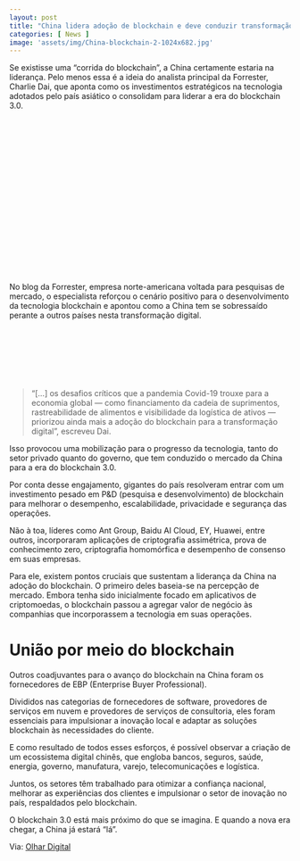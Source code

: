 ```yaml
---
layout: post
title: "China lidera adoção de blockchain e deve conduzir transformação digital"
categories: [ News ]
image: 'assets/img/China-blockchain-2-1024x682.jpg'
---
```


Se existisse uma “corrida do blockchain”, a China certamente estaria na liderança. Pelo menos essa é a ideia do analista principal da Forrester, Charlie Dai, que aponta como os investimentos estratégicos na tecnologia adotados pelo país asiático o consolidam para liderar a era do blockchain 3.0.

<!-- QUADRADO -->
<script async src="//pagead2.googlesyndication.com/pagead/js/adsbygoogle.js"></script>
<ins class="adsbygoogle"
style="display:inline-block;width:336px;height:280px"
data-ad-client="ca-pub-2838251107855362"
data-ad-slot="5351066970"></ins>
<script>
(adsbygoogle = window.adsbygoogle || []).push({});
</script>

No blog da Forrester, empresa norte-americana voltada para pesquisas de mercado, o especialista reforçou o cenário positivo para o desenvolvimento da tecnologia blockchain e apontou como a China tem se sobressaído perante a outros países nesta transformação digital.

<!-- MINI ANÚNCIO -->
<script async src="//pagead2.googlesyndication.com/pagead/js/adsbygoogle.js"></script>
<!-- Games Root -->
<ins class="adsbygoogle"
style="display:inline-block;width:730px;height:95px"
data-ad-client="ca-pub-2838251107855362"
data-ad-slot="5351066970"></ins>
<script>
(adsbygoogle = window.adsbygoogle || []).push({});
</script>

> “[…] os desafios críticos que a pandemia Covid-19 trouxe para a economia global — como financiamento da cadeia de suprimentos, rastreabilidade de alimentos e visibilidade da logística de ativos — priorizou ainda mais a adoção do blockchain para a transformação digital”, escreveu Dai.

Isso provocou uma mobilização para o progresso da tecnologia, tanto do setor privado quanto do governo, que tem conduzido o mercado da China para a era do blockchain 3.0.

Por conta desse engajamento, gigantes do país resolveram entrar com um investimento pesado em P&D (pesquisa e desenvolvimento) de blockchain para melhorar o desempenho, escalabilidade, privacidade e segurança das operações.

Não à toa, líderes como Ant Group, Baidu AI Cloud, EY, Huawei, entre outros, incorporaram aplicações de criptografia assimétrica, prova de conhecimento zero, criptografia homomórfica e desempenho de consenso em suas empresas.

<!-- RETANGULO LARGO 2 -->
<script async src="//pagead2.googlesyndication.com/pagead/js/adsbygoogle.js"></script>
<ins class="adsbygoogle"
style="display:block; text-align:center;"
data-ad-layout="in-article"
data-ad-format="fluid"
data-ad-client="ca-pub-2838251107855362"
data-ad-slot="8549252987"></ins>
<script>
(adsbygoogle = window.adsbygoogle || []).push({});
</script>

Para ele, existem pontos cruciais que sustentam a liderança da China na adoção do blockchain. O primeiro deles baseia-se na percepção de mercado. Embora tenha sido inicialmente focado em aplicativos de criptomoedas, o blockchain passou a agregar valor de negócio às companhias que incorporassem a tecnologia em suas operações.

# União por meio do blockchain

Outros coadjuvantes para o avanço do blockchain na China foram os fornecedores de EBP (Enterprise Buyer Professional).

Divididos nas categorias de fornecedores de software, provedores de serviços em nuvem e provedores de serviços de consultoria, eles foram essenciais para impulsionar a inovação local e adaptar as soluções blockchain às necessidades do cliente.

E como resultado de todos esses esforços, é possível observar a criação de um ecossistema digital chinês, que engloba bancos, seguros, saúde, energia, governo, manufatura, varejo, telecomunicações e logística.

Juntos, os setores têm trabalhado para otimizar a confiança nacional, melhorar as experiências dos clientes e impulsionar o setor de inovação no país, respaldados pelo blockchain.

O blockchain 3.0 está mais próximo do que se imagina. E quando a nova era chegar, a China já estará “lá”.

<!-- RETANGULO LARGO -->
<script async src="https://pagead2.googlesyndication.com/pagead/js/adsbygoogle.js"></script>
<!-- Informat -->
<ins class="adsbygoogle"
style="display:block"
data-ad-client="ca-pub-2838251107855362"
data-ad-slot="2327980059"
data-ad-format="auto"
data-full-width-responsive="true"></ins>
<script>
(adsbygoogle = window.adsbygoogle || []).push({});
</script>

Via: [Olhar Digital](https://olhardigital.com.br/2021/04/01/pro/china-lidera-adocao-de-blockchain-e-deve-conduzir-transformacao-digital/)

